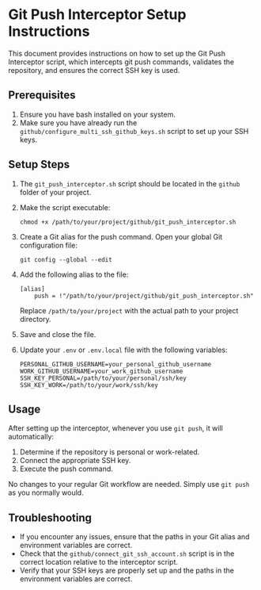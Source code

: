 # Git Push Interceptor Setup Instructions

This document provides instructions on how to set up the Git Push Interceptor script, which intercepts git push commands, validates the repository, and ensures the correct SSH key is used.

## Prerequisites

1. Ensure you have bash installed on your system.
2. Make sure you have already run the `github/configure_multi_ssh_github_keys.sh` script to set up your SSH keys.

## Setup Steps

1. The `git_push_interceptor.sh` script should be located in the `github` folder of your project.

2. Make the script executable:
   ```
   chmod +x /path/to/your/project/github/git_push_interceptor.sh
   ```

3. Create a Git alias for the push command. Open your global Git configuration file:
   ```
   git config --global --edit
   ```

4. Add the following alias to the file:
   ```
   [alias]
       push = !"/path/to/your/project/github/git_push_interceptor.sh"
   ```
   Replace `/path/to/your/project` with the actual path to your project directory.

5. Save and close the file.

6. Update your `.env` or `.env.local` file with the following variables:
   ```
   PERSONAL_GITHUB_USERNAME=your_personal_github_username
   WORK_GITHUB_USERNAME=your_work_github_username
   SSH_KEY_PERSONAL=/path/to/your/personal/ssh/key
   SSH_KEY_WORK=/path/to/your/work/ssh/key
   ```

## Usage

After setting up the interceptor, whenever you use `git push`, it will automatically:
1. Determine if the repository is personal or work-related.
2. Connect the appropriate SSH key.
3. Execute the push command.

No changes to your regular Git workflow are needed. Simply use `git push` as you normally would.

## Troubleshooting

- If you encounter any issues, ensure that the paths in your Git alias and environment variables are correct.
- Check that the `github/connect_git_ssh_account.sh` script is in the correct location relative to the interceptor script.
- Verify that your SSH keys are properly set up and the paths in the environment variables are correct.